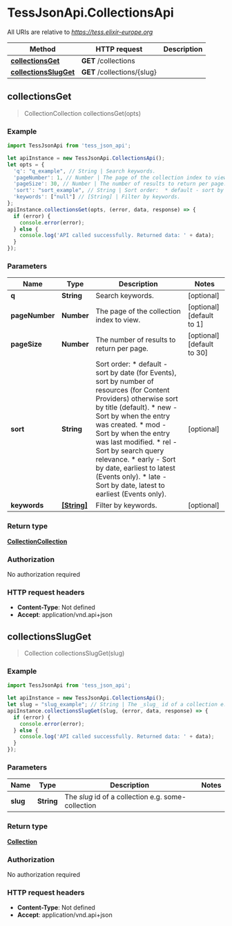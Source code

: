 # TessJsonApi.CollectionsApi

All URIs are relative to *https://tess.elixir-europe.org*

Method | HTTP request | Description
------------- | ------------- | -------------
[**collectionsGet**](CollectionsApi.md#collectionsGet) | **GET** /collections | 
[**collectionsSlugGet**](CollectionsApi.md#collectionsSlugGet) | **GET** /collections/{slug} | 



## collectionsGet

> CollectionCollection collectionsGet(opts)



### Example

```javascript
import TessJsonApi from 'tess_json_api';

let apiInstance = new TessJsonApi.CollectionsApi();
let opts = {
  'q': "q_example", // String | Search keywords.
  'pageNumber': 1, // Number | The page of the collection index to view.
  'pageSize': 30, // Number | The number of results to return per page.
  'sort': "sort_example", // String | Sort order:  * default - sort by date (for Events), sort by number of resources (for Content Providers) otherwise sort by title (default).  * new - Sort by when the entry was created.  * mod - Sort by when the entry was last modified.  * rel - Sort by search query relevance.  * early - Sort by date, earliest to latest (Events only).  * late - Sort by date, latest to earliest (Events only). 
  'keywords': ["null"] // [String] | Filter by keywords.
};
apiInstance.collectionsGet(opts, (error, data, response) => {
  if (error) {
    console.error(error);
  } else {
    console.log('API called successfully. Returned data: ' + data);
  }
});
```

### Parameters


Name | Type | Description  | Notes
------------- | ------------- | ------------- | -------------
 **q** | **String**| Search keywords. | [optional] 
 **pageNumber** | **Number**| The page of the collection index to view. | [optional] [default to 1]
 **pageSize** | **Number**| The number of results to return per page. | [optional] [default to 30]
 **sort** | **String**| Sort order:  * default - sort by date (for Events), sort by number of resources (for Content Providers) otherwise sort by title (default).  * new - Sort by when the entry was created.  * mod - Sort by when the entry was last modified.  * rel - Sort by search query relevance.  * early - Sort by date, earliest to latest (Events only).  * late - Sort by date, latest to earliest (Events only).  | [optional] 
 **keywords** | [**[String]**](String.md)| Filter by keywords. | [optional] 

### Return type

[**CollectionCollection**](CollectionCollection.md)

### Authorization

No authorization required

### HTTP request headers

- **Content-Type**: Not defined
- **Accept**: application/vnd.api+json


## collectionsSlugGet

> Collection collectionsSlugGet(slug)



### Example

```javascript
import TessJsonApi from 'tess_json_api';

let apiInstance = new TessJsonApi.CollectionsApi();
let slug = "slug_example"; // String | The _slug_ id of a collection e.g. some-collection
apiInstance.collectionsSlugGet(slug, (error, data, response) => {
  if (error) {
    console.error(error);
  } else {
    console.log('API called successfully. Returned data: ' + data);
  }
});
```

### Parameters


Name | Type | Description  | Notes
------------- | ------------- | ------------- | -------------
 **slug** | **String**| The _slug_ id of a collection e.g. some-collection | 

### Return type

[**Collection**](Collection.md)

### Authorization

No authorization required

### HTTP request headers

- **Content-Type**: Not defined
- **Accept**: application/vnd.api+json

